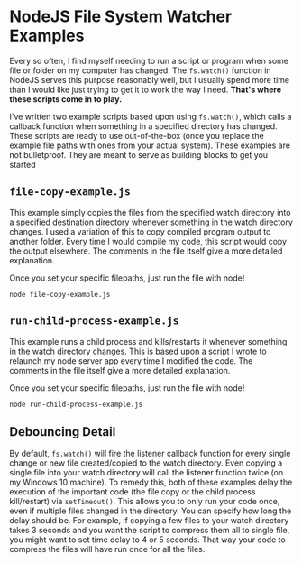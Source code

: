 # NodeJS File System Watcher Examples
Every so often, I find myself needing to run a script or program when some file or folder on my computer has changed. The `fs.watch()` function in NodeJS serves this purpose reasonably well, but I usually spend more time than I would like just trying to get it to work the way I need. **That's where these scripts come in to play.**

I've written two example scripts based upon using `fs.watch()`, which calls a callback function when something in a specified directory has changed. These scripts are ready to use out-of-the-box (once you replace the example file paths with ones from your actual system). These examples are not bulletproof. They are meant to serve as building blocks to get you started 

## `file-copy-example.js`
This example simply copies the files from the specified watch directory into a specified destination directory whenever something in the watch directory changes. I used a variation of this to copy compiled program output to another folder. Every time I would compile my code, this script would copy the output elsewhere. The comments in the file itself give a more detailed explanation.

Once you set your specific filepaths, just run the file with node!

    node file-copy-example.js

## `run-child-process-example.js`
This example runs a child process and kills/restarts it whenever something in the watch directory changes. This is based upon a script I wrote to relaunch my node server app every time I modified the code. The comments in the file itself give a more detailed explanation.

Once you set your specific filepaths, just run the file with node!

    node run-child-process-example.js

## Debouncing Detail
By default, `fs.watch()` will fire the listener callback function for every single change or new file created/copied to the watch directory. Even copying a single file into your watch directory will call the listener function twice (on my Windows 10 machine). To remedy this, both of these examples delay the execution of the important code (the file copy or the child process kill/restart) via `setTimeout()`. This allows you to only run your code once, even if multiple files changed in the directory. You can specify how long the delay should be. For example, if copying a few files to your watch directory takes 3 seconds and you want the script to compress them all to single file, you might want to set time delay to 4 or 5 seconds. That way your code to compress the files will have run once for all the files.